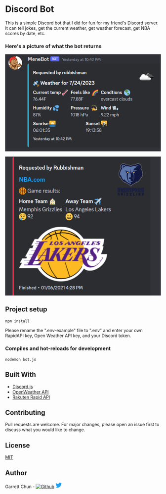 # Discord Bot

This is a simple Discord bot that I did for fun for my friend's Discord server. It can tell jokes, get the current weather, get weather forecast, get NBA scores by date, etc.

### Here's a picture of what the bot returns

![WeatherForecast](./src/weatherScreenshot.png)

![NBAResults](./src/NBAScreenshot.png)

## Project setup

```
npm install
```

Please rename the ".env-example" file to ".env" and enter your own RapidAPI key, Open Weather API key, and your Discord token.

### Compiles and hot-reloads for development

```
nodemon bot.js
```

## Built With

- [Discord.js](https://discord.js.org/#/)
- [OpenWeather API](https://openweathermap.org/guide)
- [Rakuten Rapid API](https://english.api.rakuten.net/)

## Contributing

Pull requests are welcome. For major changes, please open an issue first to discuss what you would like to change.

## License

[MIT](https://choosealicense.com/licenses/mit/)

## Author

Garrett Chun - [![Github][1.1]][1] [![Twitter][1.2]][2]

[1.1]: http://i.imgur.com/9I6NRUm.png
[1.2]: ./src/twitter20.png
[1]: https://github.com/KapakahiCoder
[2]: http://www.twitter.com/KapakahiCoder
